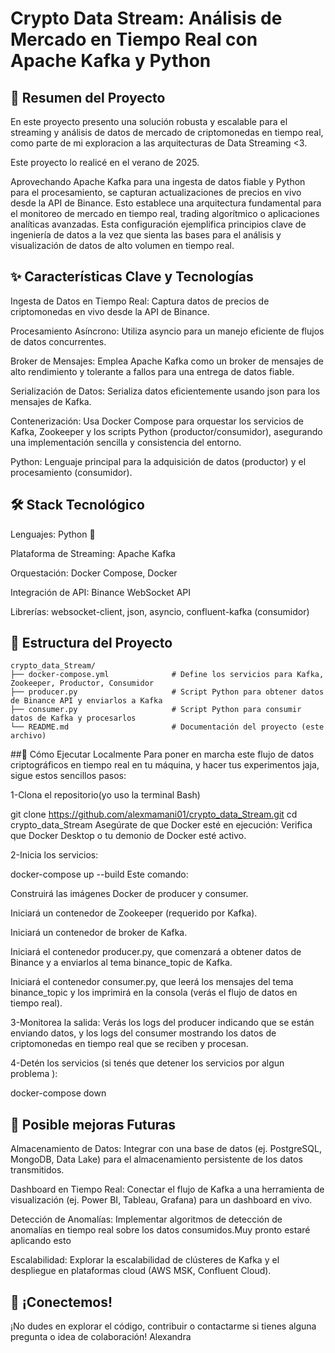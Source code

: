 # Crypto Data Stream: Análisis de Mercado en Tiempo Real con Apache Kafka y Python

## 🚀 Resumen del Proyecto
En este proyecto presento una solución robusta y escalable para el streaming y análisis de datos de mercado de criptomonedas en tiempo real, como parte de mi exploracion a las arquitecturas de Data Streaming <3.

Este proyecto lo realicé en el verano de 2025.

Aprovechando Apache Kafka para una ingesta de datos fiable y Python para el procesamiento, se capturan actualizaciones de precios en vivo desde la API de Binance.
Esto establece una arquitectura fundamental para el monitoreo de mercado en tiempo real, trading algorítmico o aplicaciones analíticas avanzadas. Esta configuración ejemplifica principios clave de ingeniería de datos a la vez que sienta las bases para el análisis y visualización de datos de alto volumen en tiempo real.

## ✨ Características Clave y Tecnologías
Ingesta de Datos en Tiempo Real: Captura datos de precios de criptomonedas en vivo desde la API de Binance.

Procesamiento Asíncrono: Utiliza asyncio para un manejo eficiente de flujos de datos concurrentes.

Broker de Mensajes: Emplea Apache Kafka como un broker de mensajes de alto rendimiento y tolerante a fallos para una entrega de datos fiable.

Serialización de Datos: Serializa datos eficientemente usando json para los mensajes de Kafka.

Contenerización: Usa Docker Compose para orquestar los servicios de Kafka, Zookeeper y los scripts Python (productor/consumidor), asegurando una implementación sencilla y consistencia del entorno.

Python: Lenguaje principal para la adquisición de datos (productor) y el procesamiento (consumidor).

## 🛠️ Stack Tecnológico
Lenguajes: Python 🐍

Plataforma de Streaming: Apache Kafka

Orquestación: Docker Compose, Docker

Integración de API: Binance WebSocket API

Librerías: websocket-client, json, asyncio, confluent-kafka (consumidor)

## 📂 Estructura del Proyecto
```
crypto_data_Stream/
├── docker-compose.yml              # Define los servicios para Kafka, Zookeeper, Productor, Consumidor
├── producer.py                     # Script Python para obtener datos de Binance API y enviarlos a Kafka
├── consumer.py                     # Script Python para consumir datos de Kafka y procesarlos
└── README.md                       # Documentación del proyecto (este archivo)
```

##🚀 Cómo Ejecutar Localmente
Para poner en marcha este flujo de datos criptográficos en tiempo real en tu máquina, y hacer tus experimentos jaja, sigue estos sencillos pasos:

1-Clona el repositorio(yo uso la terminal Bash)

git clone https://github.com/alexmamani01/crypto_data_Stream.git
cd crypto_data_Stream
Asegúrate de que Docker esté en ejecución: Verifica que Docker Desktop o tu demonio de Docker esté activo.

2-Inicia los servicios:

docker-compose up --build
Este comando:

Construirá las imágenes Docker de producer y consumer.

Iniciará un contenedor de Zookeeper (requerido por Kafka).

Iniciará un contenedor de broker de Kafka.

Iniciará el contenedor producer.py, que comenzará a obtener datos de Binance y a enviarlos al tema binance_topic de Kafka.

Iniciará el contenedor consumer.py, que leerá los mensajes del tema binance_topic y los imprimirá en la consola (verás el flujo de datos en tiempo real).

3-Monitorea la salida:
Verás los logs del producer indicando que se están enviando datos, y los logs del consumer mostrando los datos de criptomonedas en tiempo real que se reciben y procesan.

4-Detén los servicios (si tenés que detener los servicios por algun problema ): 

docker-compose down
## 🔮 Posible mejoras Futuras
Almacenamiento de Datos: Integrar con una base de datos (ej. PostgreSQL, MongoDB, Data Lake) para el almacenamiento persistente de los datos transmitidos.

Dashboard en Tiempo Real: Conectar el flujo de Kafka a una herramienta de visualización (ej. Power BI, Tableau, Grafana) para un dashboard en vivo.

Detección de Anomalías: Implementar algoritmos de detección de anomalías en tiempo real sobre los datos consumidos.Muy pronto estaré aplicando esto

Escalabilidad: Explorar la escalabilidad de clústeres de Kafka y el despliegue en plataformas cloud (AWS MSK, Confluent Cloud).

## 👋 ¡Conectemos!
¡No dudes en explorar el código, contribuir o contactarme si tienes alguna pregunta o idea de colaboración!
Alexandra
